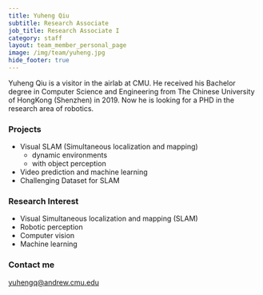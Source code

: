 ```yaml
---
title: Yuheng Qiu
subtitle: Research Associate
job_title: Research Associate I
category: staff
layout: team_member_personal_page
image: /img/team/yuheng.jpg
hide_footer: true
---
```


Yuheng Qiu is a  visitor in the airlab at CMU. He received his Bachelor degree in Computer Science and Engineering from The Chinese University of HongKong (Shenzhen) in 2019. Now he is looking for a  PHD in the research area of robotics.

### Projects

* Visual SLAM (Simultaneous localization and mapping)
  * dynamic environments
  * with object perception
* Video prediction and machine learning
* Challenging Dataset for SLAM

### Research Interest

* Visual Simultaneous localization and mapping (SLAM)
* Robotic perception
* Computer vision
* Machine learning

### Contact me

yuhengq@andrew.cmu.edu

